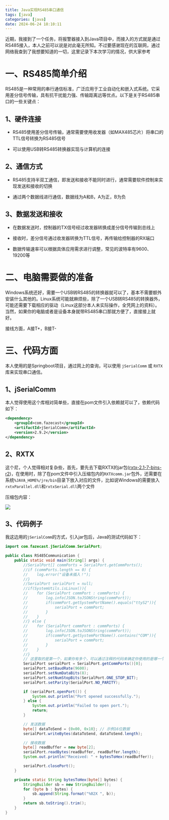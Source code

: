 ```yaml
---
title: Java实现RS485串口通信
tags: [java]
categories: [java]
date: 2024-06-24 18:10:11
---
```


近期，我接到了一个任务，将报警器接入到Java项目中，而接入的方式就是通过RS485接入，本人之前可以说是对此毫无所知。不过要感谢现在的互联网，通过网络我查到了我想要知道的一切，这里记录下本次学习的情况，供大家参考

# 一、RS485简单介绍

RS485是一种常用的串行通信标准，广泛应用于工业自动化和嵌入式系统。它采用差分信号传输，具有抗干扰能力强、传输距离远等优点。以下是关于RS485串口的一些关键点：

## 1、硬件连接

- RS485使用差分信号传输，通常需要使用收发器（如MAX485芯片）将串口的TTL信号转换为RS485信号

- 可以使用USB转RS485转换器实现与计算机的连接

## 2、通信方式

- RS485支持半双工通信，即发送和接收不能同时进行，通常需要软件控制来实现发送和接收的切换

- 通过两个数据线进行通信，数据线为A和B，A为正，B为负

## 3、数据发送和接收

- 在数据发送时，控制器的TX信号经过收发器转换成差分信号传输到总线上

- 接收时，差分信号通过收发器转换为TTL信号，再传输给控制器的RX端口

- 数据传输速率可以根据具体应用需求进行调整，常见的波特率有9600、19200等

# 二、电脑需要做的准备

Windows系统还好，需要一个USB转RS485的转换器就可以了，基本不需要额外安装什么其他的。Linux系统可能就麻烦些，除了一个USB转RS485的转换器外，可能还需要下载相应的驱动（Linux这部分本人未实际操作，全凭网上的资料）。当然，如果你的电脑或者是设备本身就带RS485串口那就方便了，直接接上就好。

接线方面，A接T+，B接T-

# 三、代码方面

本人使用的是Springboot项目，通过网上的查询，可以使用 `jSerialComm` 或 `RXTX` 库来实现串口通信。

## 1、jSerialComm

本人觉得使用这个库相对简单些，直接在pom文件引入依赖就可以了，依赖代码如下：

```xml
<dependency>
    <groupId>com.fazecast</groupId>
    <artifactId>jSerialComm</artifactId>
    <version>2.9.2</version>
</dependency>
```

## 2、RXTX

这个尼，个人觉得相对复杂些，首先，要先去下载RXTX的jar包([rxtx-2.1-7-bins-r2](http://rxtx.qbang.org/pub/rxtx/rxtx-2.1-7-bins-r2.zip))，在使用时，除了在pom文件中引入压缩包内的`RXTXcomm.jar`包外，还需要在系统`%JAVA_HOME%/jre/bin`目录下放入对应的文件，比如说Windows的需要放入`rxtxParallel.dll`和`rxtxSerial.dll`两个文件

压缩包内容：

![](https://img.huangge1199.cn/blog/javashi-xian-rs485chuan-kou-tong-xin/2024-06-24-11-58-06-image.png)

## 3、代码例子

我这边用的`jSerialComm`的方式，引入jar包后，Java的测试代码如下：

```java
import com.fazecast.jSerialComm.SerialPort;

public class RS485Communication {
    public static void main(String[] args) {
        //SerialPort[] commPorts = SerialPort.getCommPorts();
        //if (commPorts.length == 0) {
        //    log.error("设备未插入！");
        //}
		//SerialPort serialPort = null;
        //if(SystemUtils.isLinux()){
        //    for (SerialPort commPort : commPorts) {
        //        log.info(JSON.toJSONString(commPort));
        //        if(commPort.getSystemPortName().equals("ttyS2")){
        //            serialPort = commPort;
        //        }
        //    }
        //} else {
        //    for (SerialPort commPort : commPorts) {
        //        log.info(JSON.toJSONString(commPort));
        //        if(commPort.getSystemPortName().contains("COM")){
        //            serialPort = commPort;
        //        }
        //    }
        //}
	    // 这里取的是第一个，如果你有多个，可以通过注释的代码来确定你使用的是哪一个
        SerialPort serialPort = SerialPort.getCommPorts()[0];
        serialPort.setBaudRate(9600);
        serialPort.setNumDataBits(8);
        serialPort.setNumStopBits(SerialPort.ONE_STOP_BIT);
        serialPort.setParity(SerialPort.NO_PARITY);

        if (serialPort.openPort()) {
            System.out.println("Port opened successfully.");
        } else {
            System.out.println("Failed to open port.");
            return;
        }

        // 发送数据
        byte[] dataToSend = {0x00, 0x10}; // 示例16位数据
        serialPort.writeBytes(dataToSend, dataToSend.length);

        // 接收数据
        byte[] readBuffer = new byte[2];
        serialPort.readBytes(readBuffer, readBuffer.length);
        System.out.println("Received: " + bytesToHex(readBuffer));

        serialPort.closePort();
    }

    private static String bytesToHex(byte[] bytes) {
        StringBuilder sb = new StringBuilder();
        for (byte b : bytes) {
            sb.append(String.format("%02X ", b));
        }
        return sb.toString().trim();
    }
}


```
